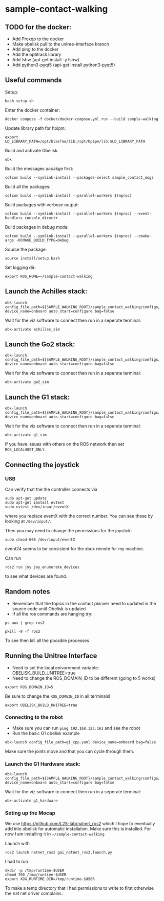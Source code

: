 # sample-contact-walking

## TODO for the docker:
- Add Proxqp to the docker
- Make obelisk pull to the uniree-interface branch
- Add ping to the docker
- Add the optitrack library
- Add lshw (apt-get install -y lshw)
- Add python3-pyqt5 (apt-get install python3-pyqt5)

## Useful commands
Setup:
```
bash setup.sh
```

Enter the docker container: 
```
docker compose -f docker/docker-compose.yml run --build sample-walking
```

Update library path for hpipm:
```
export LD_LIBRARY_PATH=/opt/blasfeo/lib:/opt/hpipm/lib:$LD_LIBRARY_PATH
```

Build and activate Obelisk:
```
obk
```

Build the messages pacakge first:
```
colcon build --symlink-install --packages-select sample_contact_msgs
```

Build all the packages:
```
colcon build --symlink-install --parallel-workers $(nproc)
```

Build packages with verbose output:
```
colcon build --symlink-install --parallel-workers $(nproc) --event-handlers console_direct+
```

Build packages in debug mode:
```
colcon build --symlink-install --parallel-workers $(nproc) --cmake-args -DCMAKE_BUILD_TYPE=Debug
```

Source the package:
```
source install/setup.bash
```

Set logging dir:
```
export ROS_HOME=~/sample-contact-walking
```
## Launch the Achilles stack:
```
obk-launch config_file_path=${SAMPLE_WALKING_ROOT}/sample_contact_walking/configs/achilles_sim_config.yaml device_name=onboard auto_start=configure bag=false
```

Wait for the viz software to connect then run in a seperate terminal:
```
obk-activate achilles_sim
```

## Launch the Go2 stack:
```
obk-launch config_file_path=${SAMPLE_WALKING_ROOT}/sample_contact_walking/configs/go2_sim_config.yaml device_name=onboard auto_start=configure bag=false
```

Wait for the viz software to connect then run in a seperate terminal:
```
obk-activate go2_sim
```

## Launch the G1 stack:
```
obk-launch config_file_path=${SAMPLE_WALKING_ROOT}/sample_contact_walking/configs/g1_sim_config.yaml device_name=onboard auto_start=configure bag=false
```

Wait for the viz software to connect then run in a seperate terminal:
```
obk-activate g1_sim
```

If you have issues with others on the ROS network then set `ROS_LOCALHOST_ONLY`.

## Connecting the joystick
### USB
Can verify that the the controller connects via
```
sudo apt-get update
sudo apt-get install evtest
sudo evtest /dev/input/eventX
```
where you replace eventX with the correct number. You can see these by looking at `/dev/input/`.

Then you may need to change the permissions for the joystick:
```
sudo chmod 666 /dev/input/eventX
```
event24 seems to be consistent for the xbox remote for my machine.

Can run 
```
ros2 run joy joy_enumerate_devices
``` 
to see what devices are found.


## Random notes
<!-- ## Python deps (not yet added to the docker)
- Scipy (pip)
- Mujoco -> Comes with obelisk
- OSQP (pip) -->

- Remember that the topics in the contact planner need to updated in the source code until Obelisk is updated
- If all the ros commands are hanging try:
```
ps aux | grep ros2
```
```
pkill -9 -f ros2
```
To see then kill all the poosible processes

## Running the Unitree Interface
- Need to set the local enivornment variable: OBELISK_BUILD_UNITREE=true
- Need to change the ROS_DOMAIN_ID to be different (going to 5 works)
```
export ROS_DOMAIN_ID=5
```
Be sure to change the `ROS_DOMAIN_ID` in all terminals!
```
export OBELISK_BUILD_UNITREE=true
```

### Connecting to the robot
- Make sure you can run `ping 192.168.123.161` and see the robot
- Run the basic G1 obelisk example
```
obk-launch config_file_path=g1_cpp.yaml device_name=onboard bag=false
```
Make sure the joints move and that you can cycle through them.

### Launch the G1 Hardware stack:
```
obk-launch config_file_path=${SAMPLE_WALKING_ROOT}/sample_contact_walking/configs/g1_hardware_config.yaml device_name=onboard auto_start=configure bag=false
```

Wait for the viz software to connect then run in a seperate terminal:
```
obk-activate g1_hardware
```

### Seting up the Mocap
We use https://github.com/L2S-lab/natnet_ros2 which I hope to eventually add into obelisk for automatic installation.
Make sure this is installed. For now I am installing it in `~/sample-contact-walking`

Launch with 
```
ros2 launch natnet_ros2 gui_natnet_ros2.launch.py
```
I had to run
```
mkdir -p /tmp/runtime-$USER
chmod 700 /tmp/runtime-$USER
export XDG_RUNTIME_DIR=/tmp/runtime-$USER
```
To make a temp directory that I had permissions to write to first otherwise the nat net driver complains.